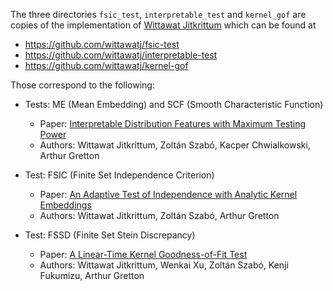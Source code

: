 The three directories `fsic_test`, `interpretable_test` and `kernel_gof` are copies of the implementation of [Wittawat Jitkrittum](https://github.com/wittawatj) which can be found at
- https://github.com/wittawatj/fsic-test
- https://github.com/wittawatj/interpretable-test
- https://github.com/wittawatj/kernel-gof

Those correspond to the following:

- Tests: ME (Mean Embedding) and SCF (Smooth Characteristic Function)
	- Paper: [Interpretable Distribution Features with Maximum Testing Power](https://proceedings.neurips.cc/paper/2016/file/0a09c8844ba8f0936c20bd791130d6b6-Paper.pdf)
	- Authors: Wittawat Jitkrittum, Zoltán Szabó, Kacper Chwialkowski, Arthur Gretton

- Test: FSIC (Finite Set Independence Criterion)
	- Paper: [An Adaptive Test of Independence with Analytic Kernel Embeddings](http://proceedings.mlr.press/v70/jitkrittum17a/jitkrittum17a.pdf)
	- Authors: Wittawat Jitkrittum, Zoltán Szabó, Arthur Gretton

- Test: FSSD (Finite Set Stein Discrepancy)
	- Paper: [A Linear-Time Kernel Goodness-of-Fit Test](https://papers.nips.cc/paper/2017/file/979d472a84804b9f647bc185a877a8b5-Paper.pdf)
	- Authors: Wittawat Jitkrittum, Wenkai Xu, Zoltán Szabó, Kenji Fukumizu, Arthur Gretton
